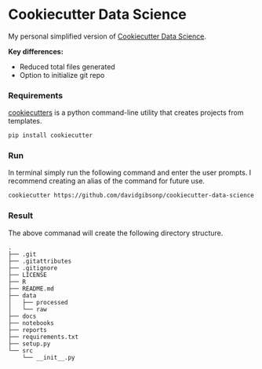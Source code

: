 # Cookiecutter Data Science

My personal simplified version of [Cookiecutter Data Science](http://drivendata.github.io/cookiecutter-data-science/).

**Key differences:**

- Reduced total files generated 
- Option to initialize git repo

### Requirements
[cookiecutters](http://cookiecutter.readthedocs.org/en/latest/installation.html) is a python command-line utility that creates projects from templates.

```sh
pip install cookiecutter
```

### Run
In terminal simply run the following command and enter the user prompts. I recommend creating an alias of the command for future use.

```sh
cookiecutter https://github.com/davidgibsonp/cookiecutter-data-science
```


### Result
The above commanad will create the following directory structure. 

```
.
├── .git
├── .gitattributes
├── .gitignore
├── LICENSE
├── R
├── README.md
├── data
│   ├── processed
│   └── raw
├── docs
├── notebooks
├── reports
├── requirements.txt
├── setup.py
└── src
    └── __init__.py
```